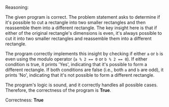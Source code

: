 Reasoning:

The given program is correct. The problem statement asks to determine if it's possible to cut a rectangle into two smaller rectangles and then reassemble them into a different rectangle. The key insight here is that if either of the original rectangle's dimensions is even, it's always possible to cut it into two smaller rectangles and reassemble them into a different rectangle.

The program correctly implements this insight by checking if either `a` or `b` is even using the modulo operator (`a % 2 == 0` or `b % 2 == 0`). If either condition is true, it prints 'Yes', indicating that it's possible to form a different rectangle. If both conditions are false (i.e., both `a` and `b` are odd), it prints 'No', indicating that it's not possible to form a different rectangle.

The program's logic is sound, and it correctly handles all possible cases. Therefore, the correctness of the program is **True**.

Correctness: **True**
